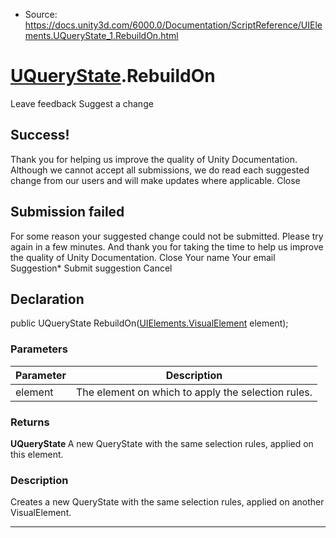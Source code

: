 * Source: https://docs.unity3d.com/6000.0/Documentation/ScriptReference/UIElements.UQueryState_1.RebuildOn.html

#  [UQueryState<T0>](https://docs.unity3d.com/6000.0/Documentation/ScriptReference/UIElements.UQueryState_1.html).RebuildOn
Leave feedback
Suggest a change
## Success!
Thank you for helping us improve the quality of Unity Documentation. Although we cannot accept all submissions, we do read each suggested change from our users and will make updates where applicable.
Close
## Submission failed
For some reason your suggested change could not be submitted. Please <a>try again</a> in a few minutes. And thank you for taking the time to help us improve the quality of Unity Documentation.
Close
Your name Your email Suggestion* Submit suggestion
Cancel
## Declaration
public UQueryState<T> RebuildOn([UIElements.VisualElement](https://docs.unity3d.com/6000.0/Documentation/ScriptReference/UIElements.VisualElement.html) element); 
### Parameters
Parameter | Description  
---|---  
element | The element on which to apply the selection rules.  
### Returns
**UQueryState <T>** A new QueryState with the same selection rules, applied on this element. 
### Description
Creates a new QueryState with the same selection rules, applied on another VisualElement. 
* * *
